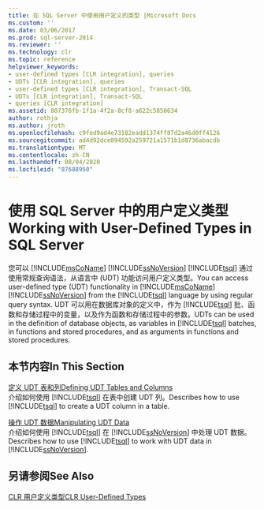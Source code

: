 ```yaml
---
title: 在 SQL Server 中使用用户定义的类型 |Microsoft Docs
ms.custom: ''
ms.date: 03/06/2017
ms.prod: sql-server-2014
ms.reviewer: ''
ms.technology: clr
ms.topic: reference
helpviewer_keywords:
- user-defined types [CLR integration], queries
- UDTs [CLR integration], queries
- user-defined types [CLR integration], Transact-SQL
- UDTs [CLR integration], Transact-SQL
- queries [CLR integration]
ms.assetid: 807376fb-1f1a-4f2a-8cf8-a622c5858634
author: rothja
ms.author: jroth
ms.openlocfilehash: c9fed9ad4e73102eadd1374ff87d2a46d0ff4126
ms.sourcegitcommit: ad4d92dce894592a259721a1571b1d8736abacdb
ms.translationtype: MT
ms.contentlocale: zh-CN
ms.lasthandoff: 08/04/2020
ms.locfileid: "87688950"
---
```

# <a name="working-with-user-defined-types-in-sql-server"></a><span data-ttu-id="a6f68-102">使用 SQL Server 中的用户定义类型</span><span class="sxs-lookup"><span data-stu-id="a6f68-102">Working with User-Defined Types in SQL Server</span></span>
  <span data-ttu-id="a6f68-103">您可以 [!INCLUDE[msCoName](../../includes/msconame-md.md)] [!INCLUDE[ssNoVersion](../../includes/ssnoversion-md.md)] [!INCLUDE[tsql](../../includes/tsql-md.md)] 通过使用常规查询语法，从语言中 (UDT) 功能访问用户定义类型。</span><span class="sxs-lookup"><span data-stu-id="a6f68-103">You can access user-defined type (UDT) functionality in [!INCLUDE[msCoName](../../includes/msconame-md.md)] [!INCLUDE[ssNoVersion](../../includes/ssnoversion-md.md)] from the [!INCLUDE[tsql](../../includes/tsql-md.md)] language by using regular query syntax.</span></span> <span data-ttu-id="a6f68-104">UDT 可以用在数据库对象的定义中，作为 [!INCLUDE[tsql](../../includes/tsql-md.md)] 批、函数和存储过程中的变量，以及作为函数和存储过程中的参数。</span><span class="sxs-lookup"><span data-stu-id="a6f68-104">UDTs can be used in the definition of database objects, as variables in [!INCLUDE[tsql](../../includes/tsql-md.md)] batches, in functions and stored procedures, and as arguments in functions and stored procedures.</span></span>  
  
## <a name="in-this-section"></a><span data-ttu-id="a6f68-105">本节内容</span><span class="sxs-lookup"><span data-stu-id="a6f68-105">In This Section</span></span>  
 [<span data-ttu-id="a6f68-106">定义 UDT 表和列</span><span class="sxs-lookup"><span data-stu-id="a6f68-106">Defining UDT Tables and Columns</span></span>](working-with-user-defined-types-defining-udt-tables-and-columns.md)  
 <span data-ttu-id="a6f68-107">介绍如何使用 [!INCLUDE[tsql](../../includes/tsql-md.md)] 在表中创建 UDT 列。</span><span class="sxs-lookup"><span data-stu-id="a6f68-107">Describes how to use [!INCLUDE[tsql](../../includes/tsql-md.md)] to create a UDT column in a table.</span></span>  
  
 [<span data-ttu-id="a6f68-108">操作 UDT 数据</span><span class="sxs-lookup"><span data-stu-id="a6f68-108">Manipulating UDT Data</span></span>](working-with-user-defined-types-manipulating-udt-data.md)  
 <span data-ttu-id="a6f68-109">介绍如何使用 [!INCLUDE[tsql](../../includes/tsql-md.md)] 在 [!INCLUDE[ssNoVersion](../../includes/ssnoversion-md.md)] 中处理 UDT 数据。</span><span class="sxs-lookup"><span data-stu-id="a6f68-109">Describes how to use [!INCLUDE[tsql](../../includes/tsql-md.md)] to work with UDT data in [!INCLUDE[ssNoVersion](../../includes/ssnoversion-md.md)].</span></span>  
  
## <a name="see-also"></a><span data-ttu-id="a6f68-110">另请参阅</span><span class="sxs-lookup"><span data-stu-id="a6f68-110">See Also</span></span>  
 [<span data-ttu-id="a6f68-111">CLR 用户定义类型</span><span class="sxs-lookup"><span data-stu-id="a6f68-111">CLR User-Defined Types</span></span>](clr-user-defined-types.md)  
  
  
